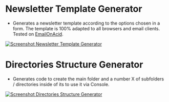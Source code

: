 # Newsletter Template Generator  

- Generates a newsletter template according to the options chosen in a form. The template is 100% adapted to all browsers and email clients. Tested on [EmailOnAcid](https://www.emailonacid.com/).  

[![Screenshot Newsletter Template Generator](https://i.gyazo.com/a3706afbb14476f6a415e4ae654eb701.gif)](https://gyazo.com/a3706afbb14476f6a415e4ae654eb701)

# Directories Structure Generator
- Generates code to create the main folder and a number X of subfolders / directories inside of its to use it via Console.  

[![Screenshot Directories Structure Generator](https://i.gyazo.com/9c99bc7844f7c6097789919298bdcb85.gif)](https://gyazo.com/9c99bc7844f7c6097789919298bdcb85)
